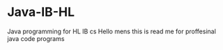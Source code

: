 # Java-IB-HL
Java programming for HL IB cs 
Hello mens this is read me for proffesinal java code programs 
